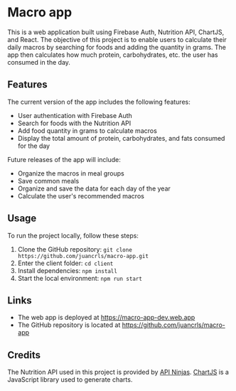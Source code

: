 # Macro app

This is a web application built using Firebase Auth, Nutrition API, ChartJS, and React. The objective of this project is to enable users to calculate their daily macros by searching for foods and adding the quantity in grams. The app then calculates how much protein, carbohydrates, etc. the user has consumed in the day.

## Features

The current version of the app includes the following features:

- User authentication with Firebase Auth
- Search for foods with the Nutrition API
- Add food quantity in grams to calculate macros
- Display the total amount of protein, carbohydrates, and fats consumed for the day

Future releases of the app will include:

- Organize the macros in meal groups
- Save common meals
- Organize and save the data for each day of the year
- Calculate the user's recommended macros

## Usage

To run the project locally, follow these steps:

1. Clone the GitHub repository: `git clone https://github.com/juancrls/macro-app.git`
2. Enter the client folder: `cd client`
3. Install dependencies: `npm install`
4. Start the local environment: `npm run start`

## Links

- The web app is deployed at https://macro-app-dev.web.app
- The GitHub repository is located at https://github.com/juancrls/macro-app

## Credits

The Nutrition API used in this project is provided by [API Ninjas](https://api-ninjas.com/). 
[ChartJS](https://www.chartjs.org) is a JavaScript library used to generate charts.
